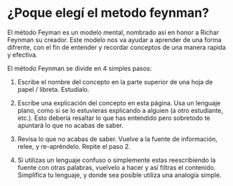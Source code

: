 # ¿Poque elegí el metodo feynman?

El método Feyman es un modelo mental, nombrado así en honor a Richar Feynman su creador. Este modelo nos va
ayudar a aprender de una forma difrente, con el fin de entender y recordar conceptos de una 
manera rapida y efectiva.

El método Feynman se divide en 4 simples pasos:

1. Escribe el nombre del concepto en la parte superior de una hoja de papel / libreta. Estudialo.

2. Escribe una explicación del concepto en esta página. Usa un lenguaje plano, como si se lo estuvieras explicando a alguien (a otro estudiante, etc.). Esto debería resaltar lo que has entendido pero sobretodo te apuntará lo que no acabas de saber.

3. Revisa lo que no acabas de saber. Vuelve a la fuente de información, relee, y re-apréndelo. Repite el paso 2.

4. Si utilizas un lenguaje confuso o simplemente estas reescribiendo la fuente con otras palabras, vuelvelo a hacer y así filtras el contenido. Simplifica tu lenguaje, y donde sea posible utiliza una analogía simple.